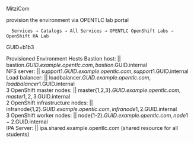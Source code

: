 
MitziCom 

provision the environment via OPENTLC lab portal 

 ```
   Services → Catalogs → All Services → OPENTLC OpenShift Labs → OpenShift HA Lab
 ```
GUID=b1b3  
  
Provisioned Environment Hosts
    Bastion host: || bastion.$GUID.example.opentlc.com, bastion.$GUID.internal  
    NFS server: ||  support1.$GUID.example.opentlc.com, support1.$GUID.internal  
    Load balancer: || loadbalancer.$GUID.example.opentlc.com, loadbalancer1.$GUID.internal  
    3 OpenShift master nodes: || master{1,2,3}.$GUID.example.opentlc.com, master{1,2,3}.$GUID.internal  
    2 OpenShift infrastructure nodes: || infranode{1,2}.$GUID.example.opentlc.com, infranode{1,2}.$GUID.internal  
    3 OpenShift worker nodes: || node{1-2}.$GUID.example.opentlc.com, node{1-2}.$GUID.internal  
    IPA Server: || ipa.shared.example.opentlc.com (shared resource for all students)  
